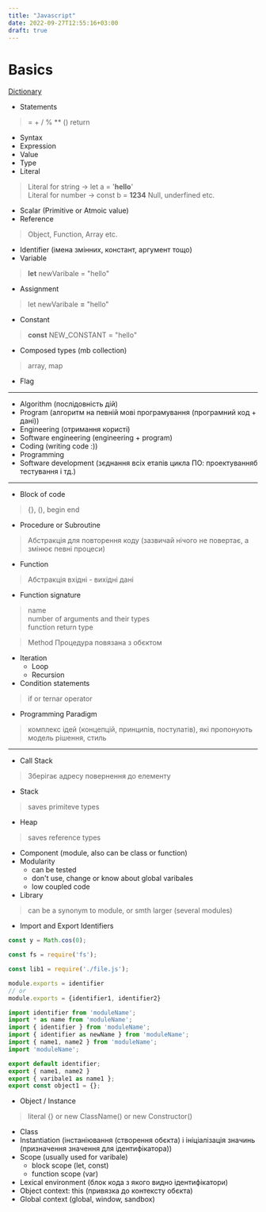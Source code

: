 ```yaml
---
title: "Javascript"
date: 2022-09-27T12:55:16+03:00
draft: true
---
```


# Basics

[Dictionary](https://github.com/HowProgrammingWorks/Dictionary#%D0%91%D0%B0%D0%B7%D0%BE%D0%B2%D1%8B%D0%B5-%D0%BF%D0%BE%D0%BD%D1%8F%D1%82%D0%B8%D1%8F)

- Statements
> = + / % ** () return
- Syntax
- Expression
- Value
- Type
- Literal
> Literal for string -> let a = '**hello**'  
Literal for number -> const b = **1234**
Null, underfined etc.

- Scalar (Primitive or Atmoic value)
- Reference
> Object, Function, Array etc.

- Identifier (імена змінних, констант, аргумент тощо)
- Variable
> **let** newVaribale = "hello"
- Assignment
> let newVaribale **=** "hello"
- Constant
> **const** NEW_CONSTANT = "hello"
- Composed types (mb collection)
> array, map
- Flag

---
- Algorithm (послідовність дій)
- Program (алгоритм на певній мові програмування (програмний код + дані))
- Engineering (отримання користі)
- Software engineering (engineering + program)
- Coding (writing code :))
- Programming
- Software development (зєднання всіх етапів цикла ПО: проектуванняб тестування і тд.)

---
- Block of code 
> {}, (), begin end
- Procedure or Subroutine
> Абстракція для повторення коду (зазвичай нічого не повертає, а змінює певні процеси)  

- Function 
> Абстракція вхідні - вихідні дані

- Function signature
> name  
number of arguments and their types  
function return type  

> Method
> Процедура повязана з обєктом

- Iteration
  - Loop
  - Recursion
- Condition statements
> if or ternar operator

- Programming Paradigm
> комплекс ідей (концепцій, принципів, постулатів), які пропонують модель рішення, стиль

---
- Call Stack
> Зберігає адресу повернення до елементу

- Stack 
> saves primiteve types

- Heap
> saves reference types

- Component (module, also can be class or function)
- Modularity 
  - can be tested
  - don't use, change or know about global varibales
  - low coupled code
- Library
> can be a synonym to module, or smth larger (several modules)
- Import and Export Identifiers
```Javascript
const y = Math.cos(0);

const fs = require('fs');

const lib1 = require('./file.js');

module.exports = identifier
// or 
module.exports = {identifier1, identifier2}
```

```Javascript
import identifier from 'moduleName';
import * as name from 'moduleName';
import { identifier } from 'moduleName';
import { identifier as newName } from 'moduleName';
import { name1, name2 } from 'moduleName';
import 'moduleName';

export default identifier;
export { name1, name2 }
export { varibale1 as name1 };
export const object1 = {};
```

- Object / Instance
> literal {} or new ClassName() or new Constructor()

- Class
- Instantiation (інстаніювання (створення обєкта) і ініціалізація значинь (призначення значення для ідентифікатора))
- Scope (usually used for varibale)
  - block scope (let, const)
  - function scope (var)
- Lexical environment (блок кода з якого видно ідентифікатори)
- Object context: this (привязка до контексту обєкта)
- Global context (global, window, sandbox)
